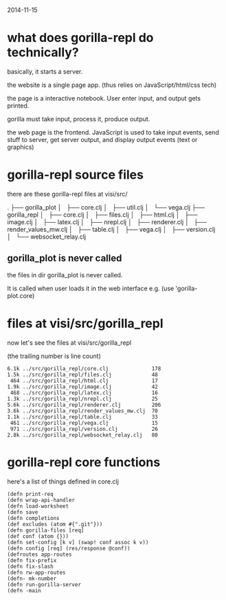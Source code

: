 2014-11-15

# what does gorilla-repl do technically?

basically, it starts a server.

the website is a single page app. (thus relies on JavaScript/html/css tech)

the page is a interactive notebook. User enter input, and output gets printed.

gorilla must take input, process it, produce output.

the web page is the frontend. JavaScript is used to take input events, send stuff to server, get server output, and display output events (text or graphics)

# gorilla-repl source files

there are these gorilla-repl files at visi/src/

.
├── gorilla_plot
│   ├── core.clj
│   ├── util.clj
│   └── vega.clj
├── gorilla_repl
│   ├── core.clj
│   ├── files.clj
│   ├── html.clj
│   ├── image.clj
│   ├── latex.clj
│   ├── nrepl.clj
│   ├── renderer.clj
│   ├── render_values_mw.clj
│   ├── table.clj
│   ├── vega.clj
│   ├── version.clj
│   └── websocket_relay.clj

## gorilla_plot is never called

the files in dir
gorilla_plot
is never called.

It is called when user loads it in the web interface
e.g.
(use 'gorilla-plot.core)

# files at visi/src/gorilla_repl

now let's see the files at visi/src/gorilla_repl

(the trailing number is line count)

    6.1k ../src/gorilla_repl/core.clj              178
    1.5k ../src/gorilla_repl/files.clj             48
     464 ../src/gorilla_repl/html.clj              17
    1.9k ../src/gorilla_repl/image.clj             42
     468 ../src/gorilla_repl/latex.clj             16
    1.3k ../src/gorilla_repl/nrepl.clj             25
    5.6k ../src/gorilla_repl/renderer.clj          206
    3.6k ../src/gorilla_repl/render_values_mw.clj  70
    1.1k ../src/gorilla_repl/table.clj             33
     461 ../src/gorilla_repl/vega.clj              15
     971 ../src/gorilla_repl/version.clj           26
    2.8k ../src/gorilla_repl/websocket_relay.clj   80

# gorilla-repl core functions

here's a list of things defined in core.clj

    (defn print-req
    (defn wrap-api-handler
    (defn load-worksheet
    (defn save
    (defn completions
    (def excludes (atom #{".git"}))
    (defn gorilla-files [req]
    (def conf (atom {}))
    (defn set-config [k v] (swap! conf assoc k v))
    (defn config [req] (res/response @conf))
    (defroutes app-routes
    (defn fix-prefix
    (defn fix-slash
    (defn rw-app-routes
    (defn- mk-number
    (defn run-gorilla-server
    (defn -main
